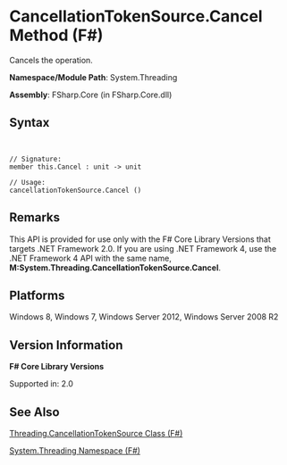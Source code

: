 # CancellationTokenSource.Cancel Method (F#)

Cancels the operation.

**Namespace/Module Path**: System.Threading

**Assembly**: FSharp.Core (in FSharp.Core.dll)


## Syntax


```


// Signature:
member this.Cancel : unit -> unit

// Usage:
cancellationTokenSource.Cancel ()

```



## Remarks
This API is provided for use only with the F# Core Library Versions that targets .NET Framework 2.0. If you are using .NET Framework 4, use the .NET Framework 4 API with the same name, **M:System.Threading.CancellationTokenSource.Cancel**.


## Platforms
Windows 8, Windows 7, Windows Server 2012, Windows Server 2008 R2


## Version Information
**F# Core Library Versions**

Supported in: 2.0




## See Also
[Threading.CancellationTokenSource Class &#40;F&#35;&#41;](Threading.CancellationTokenSource+Class+%28FSharp%29.md)

[System.Threading Namespace &#40;F&#35;&#41;](System.Threading+Namespace+%28FSharp%29.md)


